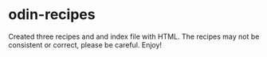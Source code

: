 # odin-recipes
Created three recipes and and index file with HTML.
The recipes may not be consistent or correct, please be careful.
Enjoy!